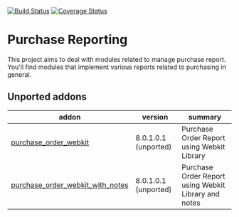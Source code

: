 [![Build Status](https://travis-ci.org/OCA/purchase-reporting.svg?branch=9.0)](https://travis-ci.org/OCA/purchase-reporting)
[![Coverage Status](https://coveralls.io/repos/OCA/purchase-reporting/badge.png?branch=9.0)](https://coveralls.io/r/OCA/purchase-reporting?branch=9.0)

Purchase Reporting
==================

This project aims to deal with modules related to manage purchase report. You'll find modules that implement various reports related to purchasing in general.

[//]: # (addons)

Unported addons
---------------
addon | version | summary
--- | --- | ---
[purchase_order_webkit](purchase_order_webkit/) | 8.0.1.0.1 (unported) | Purchase Order Report using Webkit Library
[purchase_order_webkit_with_notes](purchase_order_webkit_with_notes/) | 8.0.1.0.1 (unported) | Purchase Order Report using Webkit Library and notes

[//]: # (end addons)
